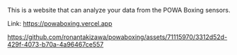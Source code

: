 This is a website that can analyze your data from the POWA Boxing sensors. 

Link: https://powaboxing.vercel.app


https://github.com/ronantakizawa/powaboxing/assets/71115970/3312d52d-429f-4073-b70a-4a96467ce557
